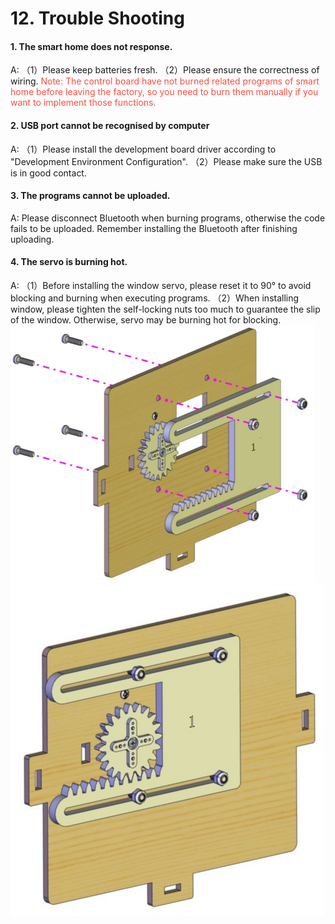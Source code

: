 # 12. Trouble Shooting

#### 1. The smart home does not response.                                               
A: 
（1）Please keep batteries fresh.
（2）Please ensure the correctness of wiring. 
<span style="color: rgb(255, 76, 65);">Note: The control board have not burned related programs of smart home before leaving the factory, so you need to burn them manually if you want to implement those functions.</span>


#### 2. USB port cannot be recognised by computer                                     
A: 
（1）Please install the development board driver according to "Development Environment Configuration".
（2）Please make sure the USB is in good contact. 

#### 3. The programs cannot be uploaded.                                                 
A: 
Please disconnect Bluetooth when burning programs, otherwise the code fails to be uploaded. Remember installing the Bluetooth after finishing uploading. 

#### 4. The servo is burning hot.                                                     
A: 
（1）Before installing the window servo, please reset it to 90° to avoid blocking and burning when executing programs.
（2）When installing window, please tighten the self-locking nuts too much to guarantee the slip of the window. Otherwise, servo may be burning hot for blocking. 
![Img](media/img-20230322135411.png)
![Img](media/img-20230322135416.png)



